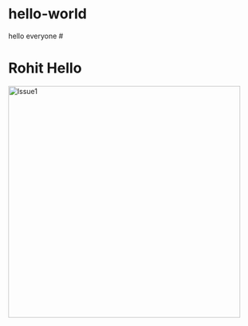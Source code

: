 # hello-world
hello everyone #
# Rohit Hello
<img width="465" alt="Issue1" src="https://user-images.githubusercontent.com/98875667/154530191-a25b09cd-eea5-4b44-87fd-3d4847ef7db6.png">
